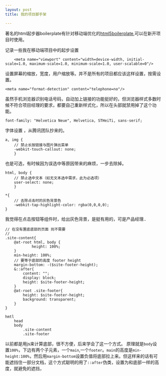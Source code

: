 ```yaml
---
layout: post
title: 我的项目脚手架

---
```

著名的html起步器boilerplate有针对移动端优化的[html5boilerplate](https://html5boilerplate.com/mobile/),可以在新开项目时使用。
<!-- more -->
记录一些我在移动端项目中的起步设置

        <meta name="viewport" content="width=device-width, initial-scale=1.0, maximum-scale=1.0, minimum-scale=1.0, user-scalable=0"/>

设置屏幕的缩放，宽度，用户缩放等。并不是所有的项目都应该这样设置，按需设置。


    <meta name="format-detection" content="telephone=no"/>

虽然手机浏览器识别电话号码，自动加上链接的功能挺好的，但浏览器样式多数时候不符合项目经理的要求，都要自己重新样式化，所以在头部就禁用掉了这个功能。

    font-family: "Helvetica Neue", Helvetica, STHeiTi, sans-serif;

字体设置 ，从腾讯团队抄来的。
    
    a, img {
        // 禁止长按链接与图片弹出菜单
        -webkit-touch-callout: none;
        }

也是可选，有时候因为误选中等原因带来的麻烦，一步去除掉。

    html, body {
        // 禁止选中文本（如无文本选中需求，此为必选项）
        user-select: none;
        }

    *{
        // 去除点击时的灰色背景色
        -webkit-tap-highlight-color: rgba(0,0,0,0);
    }

我觉得在点击按钮等组件时，给出灰色背景，是挺有用的，可是产品经理..


    // 在没有置底底部的页面 则不需要
    //
    .site-content{
        @at-root html, body {
                height: 100%;
        }
        min-height: 100%;
        // 要等于底部的高度 footer height
        margin-bottom: -($site-footer-height);
        &::after{
            content: "";
            display: block;
            height: $site-footer-height;
        }
        @at-root .site-footer{
            height: $site-footer-height;
            background: transparent;
        }
    }
    
    hmtl
        head
        body
            .site-content
            .site-footer
        
以前都是用js来计算底部，很不方便，后来学会了这一个方式。
原理就是`body`设置`100%`，下边有两个子元素，一个`main`,一个`footer`。`main`的高度是`min-height:100%`，然后用`margin-bottom`设置负值将底部拉上来。但这样来的话有可能遮挡住一部分文档，这个方式聪明的用了`::after`伪类，设置为和底部一样的高度，就避免的遮挡，






 